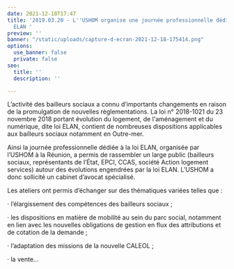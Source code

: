 ```yaml
---
date: 2021-12-18T17:47
title: '2019.03.20 - L''USHOM organise une journée professionnelle dédiée à la loi
  ELAN '
preview: ''
banner: "/static/uploads/capture-d-ecran-2021-12-18-175414.png"
options:
  use_banner: false
  private: false
seo:
  title: ''
  description: ''

---
```

L’activité des bailleurs sociaux a connu d’importants changements en raison de la promulgation de nouvelles règlementations. La loi n° 2018-1021 du 23 novembre 2018 portant évolution du logement, de l'aménagement et du numérique, dite loi ELAN, contient de nombreuses dispositions applicables aux bailleurs sociaux notamment en Outre-mer.

Ainsi la journée professionnelle dédiée à la loi ELAN, organisée par l’USHOM à la Réunion, a permis de rassembler un large public (bailleurs sociaux, représentants de l’État, EPCI, CCAS, société Action logement services) autour des évolutions engendrées par la loi ELAN. L’USHOM a donc sollicité un cabinet d’avocat spécialisé.

Les ateliers ont permis d’échanger sur des thématiques variées telles que :

· l’élargissement des compétences des bailleurs sociaux ;

· les dispositions en matière de mobilité au sein du parc social, notamment en lien avec les nouvelles obligations de gestion en flux des attributions et de cotation de la demande ;

· l’adaptation des missions de la nouvelle CALEOL ;

· la vente…